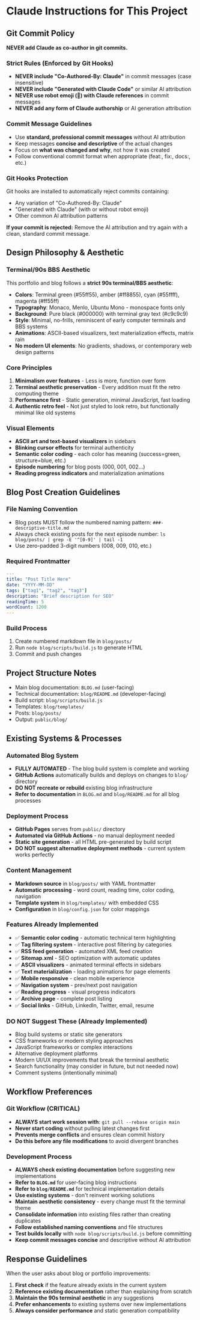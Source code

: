 # Claude Instructions for This Project

## Git Commit Policy

**NEVER add Claude as co-author in git commits.**

### Strict Rules (Enforced by Git Hooks)
- **NEVER include "Co-Authored-By: Claude"** in commit messages (case insensitive)
- **NEVER include "Generated with Claude Code"** or similar AI attribution
- **NEVER use robot emoji (🤖) with Claude references** in commit messages
- **NEVER add any form of Claude authorship** or AI generation attribution

### Commit Message Guidelines
- Use **standard, professional commit messages** without AI attribution
- Keep messages **concise and descriptive** of the actual changes
- Focus on **what was changed and why**, not how it was created
- Follow conventional commit format when appropriate (feat:, fix:, docs:, etc.)

### Git Hooks Protection
Git hooks are installed to automatically reject commits containing:
- Any variation of "Co-Authored-By: Claude"
- "Generated with Claude" (with or without robot emoji)
- Other common AI attribution patterns

**If your commit is rejected:** Remove the AI attribution and try again with a clean, standard commit message.

## Design Philosophy & Aesthetic

### Terminal/90s BBS Aesthetic
This portfolio and blog follows a **strict 90s terminal/BBS aesthetic**:

- **Colors**: Terminal green (#55ff55), amber (#ff8855), cyan (#55ffff), magenta (#ff55ff)
- **Typography**: Monaco, Menlo, Ubuntu Mono - monospace fonts only
- **Background**: Pure black (#000000) with terminal gray text (#c9c9c9)
- **Style**: Minimal, no-frills, reminiscent of early computer terminals and BBS systems
- **Animations**: ASCII-based visualizers, text materialization effects, matrix rain
- **No modern UI elements**: No gradients, shadows, or contemporary web design patterns

### Core Principles
1. **Minimalism over features** - Less is more, function over form
2. **Terminal aesthetic preservation** - Every addition must fit the retro computing theme
3. **Performance first** - Static generation, minimal JavaScript, fast loading
4. **Authentic retro feel** - Not just styled to look retro, but functionally minimal like old systems

### Visual Elements
- **ASCII art and text-based visualizers** in sidebars
- **Blinking cursor effects** for terminal authenticity
- **Semantic color coding** - each color has meaning (success=green, structure=blue, etc.)
- **Episode numbering** for blog posts (000, 001, 002...)
- **Reading progress indicators** and materialization animations

## Blog Post Creation Guidelines

### File Naming Convention
- Blog posts MUST follow the numbered naming pattern: `###-descriptive-title.md`
- Always check existing posts for the next episode number: `ls blog/posts/ | grep -E '^[0-9]' | tail -1`
- Use zero-padded 3-digit numbers (008, 009, 010, etc.)

### Required Frontmatter
```yaml
---
title: "Post Title Here"
date: "YYYY-MM-DD"
tags: ["tag1", "tag2", "tag3"]
description: "Brief description for SEO"
readingTime: 5
wordCount: 1200
---
```

### Build Process
1. Create numbered markdown file in `blog/posts/`
2. Run `node blog/scripts/build.js` to generate HTML
3. Commit and push changes

## Project Structure Notes

- Main blog documentation: `BLOG.md` (user-facing)
- Technical documentation: `blog/README.md` (developer-facing)
- Build script: `blog/scripts/build.js`
- Templates: `blog/templates/`
- Posts: `blog/posts/`
- Output: `public/blog/`

## Existing Systems & Processes

### Automated Blog System
- **FULLY AUTOMATED** - The blog build system is complete and working
- **GitHub Actions** automatically builds and deploys on changes to `blog/` directory
- **DO NOT recreate or rebuild** existing blog infrastructure
- **Refer to documentation** in `BLOG.md` and `blog/README.md` for all blog processes

### Deployment Process
- **GitHub Pages** serves from `public/` directory
- **Automated via GitHub Actions** - no manual deployment needed
- **Static site generation** - all HTML pre-generated by build script
- **DO NOT suggest alternative deployment methods** - current system works perfectly

### Content Management
- **Markdown source** in `blog/posts/` with YAML frontmatter
- **Automatic processing** - word count, reading time, color coding, navigation
- **Template system** in `blog/templates/` with embedded CSS
- **Configuration** in `blog/config.json` for color mappings

### Features Already Implemented
- ✅ **Semantic color coding** - automatic technical term highlighting
- ✅ **Tag filtering system** - interactive post filtering by categories
- ✅ **RSS feed generation** - automated XML feed creation
- ✅ **Sitemap.xml** - SEO optimization with automatic updates
- ✅ **ASCII visualizers** - animated terminal effects in sidebars
- ✅ **Text materialization** - loading animations for page elements
- ✅ **Mobile responsive** - clean mobile experience
- ✅ **Navigation system** - prev/next post navigation
- ✅ **Reading progress** - visual progress indicators
- ✅ **Archive page** - complete post listing
- ✅ **Social links** - GitHub, LinkedIn, Twitter, email, resume

### DO NOT Suggest These (Already Implemented)
- Blog build systems or static site generators
- CSS frameworks or modern styling approaches
- JavaScript frameworks or complex interactions
- Alternative deployment platforms
- Modern UI/UX improvements that break the terminal aesthetic
- Search functionality (may consider in future, but not needed now)
- Comment systems (intentionally minimal)

## Workflow Preferences

### Git Workflow (CRITICAL)
- **ALWAYS start work session with**: `git pull --rebase origin main`
- **Never start coding** without pulling latest changes first
- **Prevents merge conflicts** and ensures clean commit history
- **Do this before any file modifications** to avoid divergent branches

### Development Process
- **ALWAYS check existing documentation** before suggesting new implementations
- **Refer to `BLOG.md`** for user-facing blog instructions
- **Refer to `blog/README.md`** for technical implementation details
- **Use existing systems** - don't reinvent working solutions
- **Maintain aesthetic consistency** - every change must fit the terminal theme
- **Consolidate information** into existing files rather than creating duplicates
- **Follow established naming conventions** and file structures
- **Test builds locally** with `node blog/scripts/build.js` before committing
- **Keep commit messages concise** and descriptive without AI attribution

## Response Guidelines

When the user asks about blog or portfolio improvements:
1. **First check** if the feature already exists in the current system
2. **Reference existing documentation** rather than explaining from scratch
3. **Maintain the 90s terminal aesthetic** in any suggestions
4. **Prefer enhancements** to existing systems over new implementations
5. **Always consider performance** and static generation compatibility